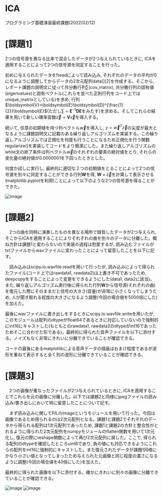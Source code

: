 # ICA
プログラミング基礎演習最終課題(2022/02/12)

# [課題1]
2つの信号源を異なる比率で混合したデータが2つ与えられているときに, ICAを適用することによって2つの信号源を同定することを行った。  

初めに与えられたデータをfreadによって読み込み, それぞれのデータの平均が0になるように調整してからデータの2次元配列data[][2]を作成する。そこから, レポート課題の説明文に従って共分散行列$\sum$(cov_matrix), 共分散行列の固有値(eigenvalues)と固有ベクトル(これらを並べた正則行列をコード上ではunique_matrixとしている)を求め, 行列$\boldsymbol{V}=\boldsymbol{E}\boldsymbol{D}^{\frac{1}{2}}\boldsymbol{E}$(ただし$\sum=\boldsymbol{E}^{-1}\boldsymbol{D}\boldsymbol{E}$をみたす)を求める。そしてこれらの結果を用いて新しい確率変数$\vec{z}=\boldsymbol{V}\vec{x}$を導入する。  

続いて, 任意の初期値を持つ列ベクトル$\vec{w}$を導入し, $y=\vec{w}^{T}\vec{z}$の尖度が最大となるように課題説明文に記載のある繰り返しアルゴリズムを実装する。この繰り返しアルゴリズムでは正規化を何度も行うことになるため正規化を行う関数regularize()を実装してコードをより簡潔にした。また繰り返しアルゴリズムのwhile文の終了条件は列ベクトル$\vec{w}$のそれぞれの要素の絶対値をとり, それらの変化量の絶対値が0.0000001を下回ったときとした。

何度か試しに実行し, 最終的に適切な２つの初期値をとることによって2つの信号源を別々に同定することができる行列$\boldsymbol{W}$を得, $\boldsymbol{W}\times\vec{z}$を計算して表示させる(matplotlib.pyplotを利用)ことによって以下のような2つの信号源を得ることができた。

![image](https://user-images.githubusercontent.com/92080223/169827744-92f2e360-bc3e-4415-a778-647c28d28c03.png)
 

# [課題2]
　2つの曲を同時に演奏したものを異なる場所で録音したデータが2つ与えられ, そこからICAを適用することによりそれぞれの曲を別々のデータに分離した。概ね方針は課題1と変わらないので実装の過程は割愛するが, 読み込むファイルがtxtファイルからwavファイルに変わったことによって留意したことを以下に記す。  
 
　読み込みはscipy.io.wavfile.readを用いて行ったが, 読み込みによって得られたファイル(コード上ではrawdata1, rawdata2)は上書き不可であったため, deepcopyをすることによって変更をできるようにした(data1, data2に該当)。また, 繰り返しアルゴリズム実行後に得られた行列$\boldsymbol{W}$から信号源(それぞれの曲)を復元した際にそのままだと信号の大きさ(音量)が非常に小さくなってしまうため, 人が聞き取れる程度の大きさになるよう調整(今回の場合値を5000倍にした)を加えた。
 
 最後にwavファイルに書き出しをするときにscipy.io.wavfile.writeを用いたが, このモジュールは配列のdtypeがfloat64であるときに対応していないので強制的にint16にキャストした(もともとのrawdata1, rawdata2のdtypeがint16であったためそこに合わせた形である)。最終的に得られた音声ファイルを以下に添付する。ノイズもなく非常にきれいに分離できていることが確認できる。  
 
 コードの最後にあるmatplotlibによる音声データの描画はおまけ程度であるが波形を重ねて表示すると全く別の波形に分離できていることが確認できる。

# [課題3]
　2つの画像が重なったファイルが2つ与えられているときに, ICAを適用することでこれらを元の画像に分離した。以下では課題2と同様にjpegファイルの読み込み/書き出しにおいて特に留意したことについて記す。
 
　まず読み込みに関してPILのImageというモジュールを用いて行った。今回は画像であるため得られるのは2次元配列となる。課題1と課題2でそれぞれのデータから得られる配列は1次元配列であったため, 課題1と課題2の方針と整合性がとれるように得られた2次元配列をnumpyモジュールのflatten関数を用いて1次元化し, 復元の際にreshape関数によって再び2次元配列に戻した。ここで, 得られる配列のdtypeを確認したところuint8であり, 負の値にも対応できるようにこれらの配列をint16に強制的にキャストした。また復元されたデータが課題1同様にかなり小さい値となってしまったため与えられた元画像と同じ程度の濃さになるように調整(今回の場合値を40倍にした)を加えた。
 
 最終的に得られた画像を以下に添付する。確かにきれいに別々の画像に分離できていることが確認できる。
  
![image](https://user-images.githubusercontent.com/92080223/169827880-0a071b91-02af-44a3-b83a-623cc6443616.png)
![image](https://user-images.githubusercontent.com/92080223/169827916-3f97dddc-5efc-498b-bb31-546fe3ecb7aa.png)
